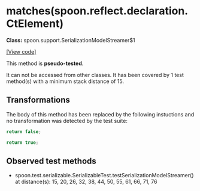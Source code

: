 # matches(spoon.reflect.declaration.CtElement)

**Class:** spoon.support.SerializationModelStreamer$1

[[View code]](https://github.com/INRIA/spoon/blob/fd878bc71b73fc1da82356eaa6578f760c70f0de/src/main/java//spoon/support/SerializationModelStreamer.java#L59)

This method is **pseudo-tested**.


It can not be accessed from other classes. 
It has been covered by 1 test method(s) with a minimum stack distance of 15.

## Transformations


The body of this method has been replaced by the following instuctions and no transformation was detected by the test suite:

```Java
return false;
```

```Java
return true;
```





## Observed test methods

* spoon.test.serializable.SerializableTest.testSerializationModelStreamer() at distance(s): 15, 20, 26, 32, 38, 44, 50, 55, 61, 66, 71, 76

